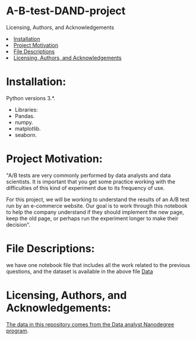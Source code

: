 # A-B-test-DAND-project
Licensing, Authors, and Acknowledgements
<li><a href="#Installation">Installation</a></li>
<li><a href="#Project Motivation">Project Motivation</a></li>
<li><a href="#File Descriptions">File Descriptions</a></li>
<li><a href="#Licensing, Authors, and Acknowledgements">Licensing, Authors, and Acknowledgements</a></li>


<a id='Installation'></a>
# Installation:
Python versions 3.*.
- Libraries:
- Pandas.
- numpy.
- matplotlib.
- seaborn.

<a id='Project Motivation'></a>
# Project Motivation:
"A/B tests are very commonly performed by data analysts and data scientists. It is important that you get some practice working with the difficulties of this kind of experiment due to its frequency of use.

For this project, we will be working to understand the results of an A/B test run by an e-commerce website. Our goal is to work through this notebook to help the company understand if they should implement the new page, keep the old page, or perhaps run the experiment longer to make their decision".




<a id='File Descriptions'></a>
# File Descriptions:
we have one notebook file that includes all the work related to the previous questions, and the dataset is available in the above file [Data](https://github.com/faro7ah/A-B-test-DAND-project/tree/master/data) 


<a id='Licensing, Authors, and Acknowledgements'></a>
# Licensing, Authors, and Acknowledgements:
[The data in this repository comes from the Data analyst Nanodegree program](https://www.udacity.com/course/data-analyst-nanodegree--nd002).



